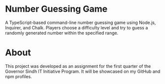 # Number Guessing Game

A TypeScript-based command-line number guessing game using Node.js, Inquirer, and Chalk. Players choose a difficulty level and try to guess a randomly generated number within the specified range.

# About

This project was developed as an assignment for the first quarter of the Governor Sindh IT Initiative Program. It will be showcased on my GitHub and npm profiles.
